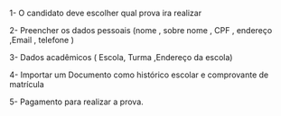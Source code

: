 1- O candidato deve escolher qual prova ira realizar

2- Preencher os dados pessoais (nome , sobre nome , CPF , endereço ,Email , telefone )

3- Dados acadêmicos ( Escola, Turma ,Endereço da escola)

4- Importar um Documento como histórico escolar e comprovante de matrícula

5- Pagamento para realizar a prova.
